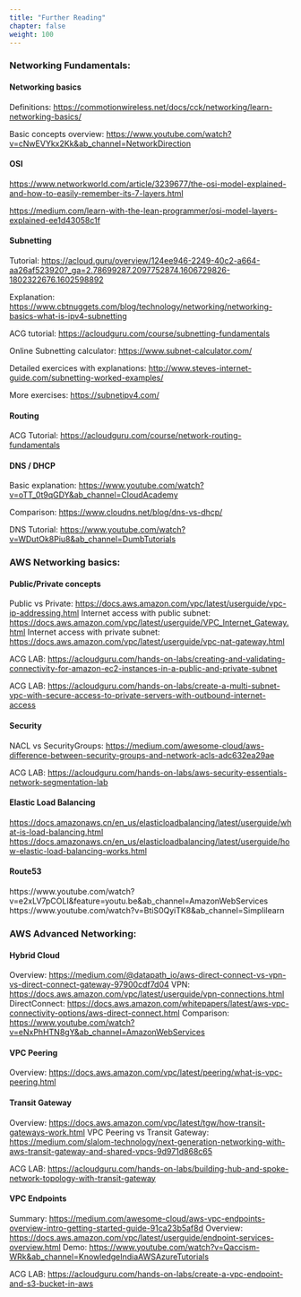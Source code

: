```yaml
---
title: "Further Reading"
chapter: false
weight: 100
---
```



<h3>Networking Fundamentals: </h3>

<h4>Networking basics </h4>

Definitions: https://commotionwireless.net/docs/cck/networking/learn-networking-basics/

Basic concepts overview: https://www.youtube.com/watch?v=cNwEVYkx2Kk&ab_channel=NetworkDirection


<h4>OSI </h4>

https://www.networkworld.com/article/3239677/the-osi-model-explained-and-how-to-easily-remember-its-7-layers.html

https://medium.com/learn-with-the-lean-programmer/osi-model-layers-explained-ee1d43058c1f


<h4>Subnetting </h4>

Tutorial: https://acloud.guru/overview/124ee946-2249-40c2-a664-aa26af523920?_ga=2.78699287.2097752874.1606729826-1802322676.1602598892

Explanation: https://www.cbtnuggets.com/blog/technology/networking/networking-basics-what-is-ipv4-subnetting

ACG tutorial: https://acloudguru.com/course/subnetting-fundamentals

Online Subnetting calculator: https://www.subnet-calculator.com/


Detailed exercices with explanations: http://www.steves-internet-guide.com/subnetting-worked-examples/

More exercises: https://subnetipv4.com/

<h4>Routing</h4>

ACG Tutorial: https://acloudguru.com/course/network-routing-fundamentals

<h4>DNS / DHCP</h4>

Basic explanation: https://www.youtube.com/watch?v=oTT_0t9qGDY&ab_channel=CloudAcademy

Comparison: https://www.cloudns.net/blog/dns-vs-dhcp/

DNS Tutorial: https://www.youtube.com/watch?v=WDutOk8Piu8&ab_channel=DumbTutorials


<h3>AWS Networking basics: </h3>

<h4>Public/Private concepts</h4>

Public vs Private: https://docs.aws.amazon.com/vpc/latest/userguide/vpc-ip-addressing.html
Internet access with public subnet: https://docs.aws.amazon.com/vpc/latest/userguide/VPC_Internet_Gateway.html
Internet access with private subnet: https://docs.aws.amazon.com/vpc/latest/userguide/vpc-nat-gateway.html

ACG LAB: https://acloudguru.com/hands-on-labs/creating-and-validating-connectivity-for-amazon-ec2-instances-in-a-public-and-private-subnet

ACG LAB: https://acloudguru.com/hands-on-labs/create-a-multi-subnet-vpc-with-secure-access-to-private-servers-with-outbound-internet-access


<h4>Security</h4>

NACL vs SecurityGroups: https://medium.com/awesome-cloud/aws-difference-between-security-groups-and-network-acls-adc632ea29ae

ACG LAB: https://acloudguru.com/hands-on-labs/aws-security-essentials-network-segmentation-lab

<h4>Elastic Load Balancing</h4>

https://docs.amazonaws.cn/en_us/elasticloadbalancing/latest/userguide/what-is-load-balancing.html
https://docs.amazonaws.cn/en_us/elasticloadbalancing/latest/userguide/how-elastic-load-balancing-works.html

<h4>Route53</h4>
https://www.youtube.com/watch?v=e2xLV7pCOLI&feature=youtu.be&ab_channel=AmazonWebServices
https://www.youtube.com/watch?v=BtiS0QyiTK8&ab_channel=Simplilearn

<h3>AWS Advanced Networking: </h3>

<h4>Hybrid Cloud</h4>

Overview: https://medium.com/@datapath_io/aws-direct-connect-vs-vpn-vs-direct-connect-gateway-97900cdf7d04
VPN: https://docs.aws.amazon.com/vpc/latest/userguide/vpn-connections.html
DirectConnect: https://docs.aws.amazon.com/whitepapers/latest/aws-vpc-connectivity-options/aws-direct-connect.html
Comparison: https://www.youtube.com/watch?v=eNxPhHTN8gY&ab_channel=AmazonWebServices

<h4>VPC Peering</h4>

Overview: https://docs.aws.amazon.com/vpc/latest/peering/what-is-vpc-peering.html

<h4>Transit Gateway</h4>

Overview: https://docs.aws.amazon.com/vpc/latest/tgw/how-transit-gateways-work.html
VPC Peering vs Transit Gateway: https://medium.com/slalom-technology/next-generation-networking-with-aws-transit-gateway-and-shared-vpcs-9d971d868c65

ACG LAB: https://acloudguru.com/hands-on-labs/building-hub-and-spoke-network-topology-with-transit-gateway


<h4>VPC Endpoints</h4>

Summary: https://medium.com/awesome-cloud/aws-vpc-endpoints-overview-intro-getting-started-guide-91ca23b5af8d
Overview: https://docs.aws.amazon.com/vpc/latest/userguide/endpoint-services-overview.html
Demo: https://www.youtube.com/watch?v=Qaccism-WRk&ab_channel=KnowledgeIndiaAWSAzureTutorials

ACG LAB: https://acloudguru.com/hands-on-labs/create-a-vpc-endpoint-and-s3-bucket-in-aws




